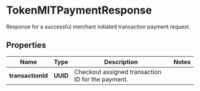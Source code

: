 

# TokenMITPaymentResponse

Response for a successful merchant initiated transaction payment request. 

## Properties

| Name | Type | Description | Notes |
|------------ | ------------- | ------------- | -------------|
|**transactionId** | **UUID** | Checkout assigned transaction ID for the payment. |  |



